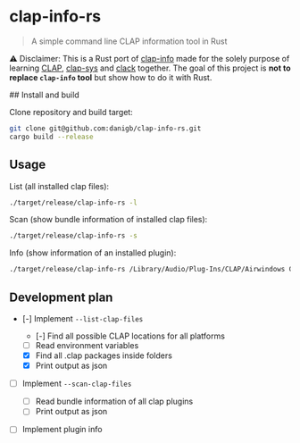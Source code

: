 # clap-info-rs

> A simple command line CLAP information tool in Rust

⚠️ Disclaimer: This is a Rust port of [clap-info](https://github.com/free-audio/clap-info/) made for the solely purpose of learning [CLAP](https://github.com/free-audio/clap), [clap-sys]() and [clack](https://github.com/prokopyl/clack) together. The goal of this project is **not to replace `clap-info` tool** but show how to do it with Rust.

## Install and build

Clone repository and build target:

```bash
git clone git@github.com:danigb/clap-info-rs.git
cargo build --release
```

## Usage

List (all installed clap files):

```bash
./target/release/clap-info-rs -l
```

Scan (show bundle information of installed clap files):

```bash
./target/release/clap-info-rs -s
```

Info (show information of an installed plugin):

```bash
./target/release/clap-info-rs /Library/Audio/Plug-Ins/CLAP/Airwindows Consolidated.clap
```

## Development plan

- [-] Implement `--list-clap-files`

  - [-] Find all possible CLAP locations for all platforms
  - [ ] Read environment variables
  - [x] Find all .clap packages inside folders
  - [x] Print output as json

- [ ] Implement `--scan-clap-files`

  - [ ] Read bundle information of all clap plugins
  - [ ] Print output as json

- [ ] Implement plugin info
